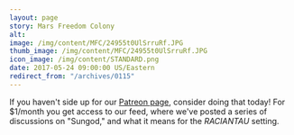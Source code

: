 ```yaml
---
layout: page
story: Mars Freedom Colony
alt:
image: /img/content/MFC/24955t0UlSrruRf.JPG
thumb_image: /img/content/MFC/24955t0UlSrruRf.JPG
icon_image: /img/content/STANDARD.png
date: 2017-05-24 09:00:00 US/Eastern
redirect_from: "/archives/0115"
---
```

If you haven't side up for our [Patreon page](https://www.patreon.com/fabelaro), consider doing that today! For $1/month you get access to our feed, where we've posted a series of discussions on "Sungod," and what it means for the *RACIANTAU* setting.
